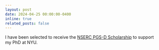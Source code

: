 ```yaml
---
layout: post
date: 2024-04-25 00:00:00-0400
inline: true
related_posts: false
---
```


I have been selected to receive the <a href="https://www.nserc-crsng.gc.ca/Students-Etudiants/PG-CS/BellandPostgrad-BelletSuperieures_eng.asp">NSERC PGS-D Scholarship</a> to support my PhD at NYU.